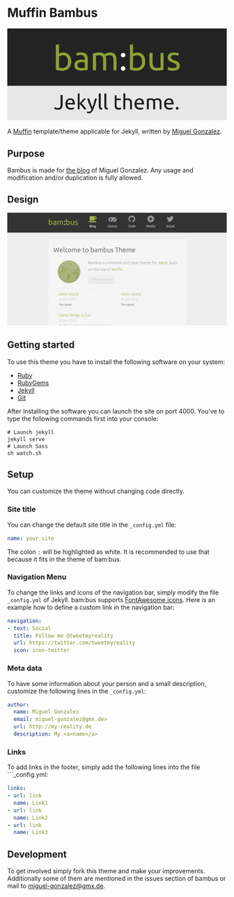Muffin Bambus
===========

![Bambus Logo](img/bambus-logo.png)

A [Muffin](http://www.richbray.me/muffin) template/theme applicable for Jekyll, written by [Miguel Gonzalez](https://github.com/MyRealityCoding).

Purpose
-------
Bambus is made for [the blog](http://my-reality.de) of Miguel Gonzalez. Any usage and modification and/or duplication is fully allowed.

Design
------
![Bambus Design](img/design.png)

Getting started
---------------

To use this theme you have to install the following software on your system:

* [Ruby](http://www.ruby-lang.org/de/downloads/)
* [RubyGems](http://rubygems.org/pages/download)
* [Jekyll](http://jekyllrb.com/)
* [Git](http://git-scm.com/downloads)

After installing the software you can launch the site on port 4000. You've to type the following commands first into your console:
```text
# Launch jekyll
jekyll serve
# Launch Sass
sh watch.sh
```

Setup
-----

You can customize the theme without changing code directly.

### Site title

You can change the default site title in the ```_config.yml``` file:

```yml
name: your:site
```
The colon ```:``` will be highlighted as white. It is recommended to use that because it fits in the theme of bam:bus.

### Navigation Menu

To change the links and icons of the navigation bar, simply modify the file ```_config.yml``` of Jekyll. bam:bus supports [FontAwesome icons](http://fortawesome.github.io/Font-Awesome/icons/). Here is an example how to define a custom link in the navigation bar:
```yml
navigation:
- text: Social
  title: Follow me @tweetmyreality
  url: https://twitter.com/tweetmyreality
  icon: icon-twitter
```

### Meta data

To have some information about your person and a small description, customize the following lines in the ```_config.yml```:

```yml
author:
  name: Miguel Gonzalez
  email: miguel-gonzalez@gmx.de>
  url: http://my-reality.de
  description: My <a>name</a>
```

### Links

To add links in the footer, simply add the following lines into the file ```_config.yml:

```yml
links:
- url: link
  name: Link1
- url: link
  name: Link2
- url: link
  name: Link3
```

Development
-----------
To get involved simply fork this theme and make your improvements. Additionally some of them are mentioned in the issues section of bambus or mail to [miguel-gonzalez@gmx.de](mailto:miguel-gonzalez@gmx.de).


